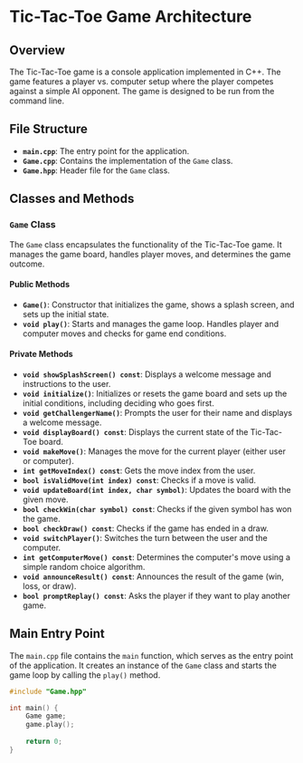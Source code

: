 # Tic-Tac-Toe Game Architecture

## Overview

The Tic-Tac-Toe game is a console application implemented in C++. The game features a player vs. computer setup where the player competes against a simple AI opponent. The game is designed to be run from the command line.

## File Structure

- **`main.cpp`**: The entry point for the application.
- **`Game.cpp`**: Contains the implementation of the `Game` class.
- **`Game.hpp`**: Header file for the `Game` class.

## Classes and Methods

### `Game` Class

The `Game` class encapsulates the functionality of the Tic-Tac-Toe game. It manages the game board, handles player moves, and determines the game outcome.

#### Public Methods

- **`Game()`**: Constructor that initializes the game, shows a splash screen, and sets up the initial state.
- **`void play()`**: Starts and manages the game loop. Handles player and computer moves and checks for game end conditions.

#### Private Methods

- **`void showSplashScreen() const`**: Displays a welcome message and instructions to the user.
- **`void initialize()`**: Initializes or resets the game board and sets up the initial conditions, including deciding who goes first.
- **`void getChallengerName()`**: Prompts the user for their name and displays a welcome message.
- **`void displayBoard() const`**: Displays the current state of the Tic-Tac-Toe board.
- **`void makeMove()`**: Manages the move for the current player (either user or computer).
- **`int getMoveIndex() const`**: Gets the move index from the user.
- **`bool isValidMove(int index) const`**: Checks if a move is valid.
- **`void updateBoard(int index, char symbol)`**: Updates the board with the given move.
- **`bool checkWin(char symbol) const`**: Checks if the given symbol has won the game.
- **`bool checkDraw() const`**: Checks if the game has ended in a draw.
- **`void switchPlayer()`**: Switches the turn between the user and the computer.
- **`int getComputerMove() const`**: Determines the computer's move using a simple random choice algorithm.
- **`void announceResult() const`**: Announces the result of the game (win, loss, or draw).
- **`bool promptReplay() const`**: Asks the player if they want to play another game.

## Main Entry Point

The `main.cpp` file contains the `main` function, which serves as the entry point of the application. It creates an instance of the `Game` class and starts the game loop by calling the `play()` method.

```cpp
#include "Game.hpp"

int main() {
    Game game;
    game.play();
    
    return 0;
}
```